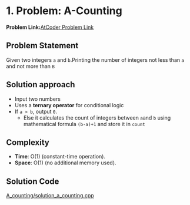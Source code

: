 # 1. Problem: A-Counting
**Problem Link:**[AtCoder Problem Link](https://atcoder.jp/contests/abc209/tasks/abc209_a?lang=en)

## Problem Statement
Given two integers `a` and `b`.Printing the number of integers not less than `a` and not more than `B`

## Solution approach
- Input two numbers
- Uses a **ternary operator** for conditional logic
- If `a > b`, output `0`.
    - Else it calculates the count of integers between `a`and `b` using mathematical formula `(b-a)+1` and store it in `count`

## Complexity
- **Time**: O(1) (constant-time operation).
- **Space**: O(1) (no additional memory used).
## Solution Code
[A_counting/solution_a_counting.cpp](A_counting/solution_a_counting.cpp)
